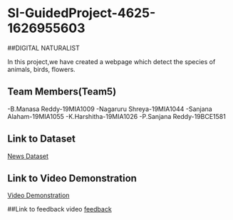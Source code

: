 # SI-GuidedProject-4625-1626955603

##DIGITAL NATURALIST

In this project,we have created a webpage which detect the species of animals, birds, flowers.
## Team Members(Team5)

-B.Manasa Reddy-19MIA1009
-Nagaruru Shreya-19MIA1044
-Sanjana Alaham-19MIA1055
-K.Harshitha-19MIA1026
-P.Sanjana Reddy-19BCE1581



## Link to Dataset
[News Dataset](https://drive.google.com/drive/folders/1sMsSjhTHwagvqweq7-hv1zvBd2VSSdlP?usp=sharing)


## Link to Video Demonstration
[Video Demonstration]()

##Link to feedback video
[feedback]()
